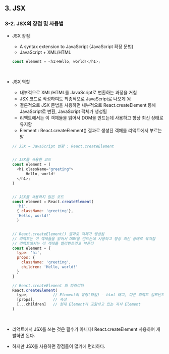 ## 3. JSX   
### 3-2. JSX의 장점 및 사용법   
- JSX 장점


  * A syntax extension to JavaScript (JavaScript 확장 문법)   
  * JavaScript + XML/HTML   
  ```javascript
  const element = <h1>Hello, world!</h1>;
  ```
  <br>

- JSX 역할   
  * 내부적으로 XML/HTML를 JavaScript로 변환하는 과정을 거침   
  * JSX 코드로 작성하여도 최종적으로 JavaScript로 나오게 됨   
  * 결론적으로 JSX 문법을 사용하면 내부적으로 React.createElement 통해 JavaScript로 변환, JavaScript 객체가 생성됨   
  * 리액트에서는 이 객체들을 읽어서 DOM을 만드는데 사용하고 항상 최신 상태로 유지함   
  * Element : React.createElement() 결과로 생성된 객체를 리액트에서 부르는 말   
  ```javascript
  // JSX → JavaScript 변환 : React.createElement


  // JSX를 사용한 코드
  const element = (
    <h1 className="greeting">
        Hello, world!
    </h1>;
  )


  // JSX를 사용하지 않은 코드
  const element = React.createElement(
    'hi',
    { className: 'greeting'},
    'Hello, world!'
    )


  // React.createElement() 결과로 객체가 생성됨
  // 리액트는 이 객체들을 읽어서 DOM을 만드는데 사용하고 항상 최신 상태로 유지함
  // 리액트에서는 이 객테를 엘리먼트라고 부른다
  const element = {
    type: 'hi',
    props: { 
      className: 'greeting',
      children: 'Hello, world!'
    }
  }
  ```
  ```javascript
  // React.createElement 의 파라미터
  React.createElement(
    type,           // Element의 유형(타입) - html 태그, 다른 리액트 컴포넌트
    [props],        // 속성
    [...children]   // 현재 Element가 포함하고 있는 자식 Element
  )
  ```
  <br>

- 리액트에서 JSX를 쓰는 것은 필수가 아니다! React.createElement 사용하여 개발하면 된다.
- 하지만 JSX를 사용하면 장점들이 많기에 편리하다.